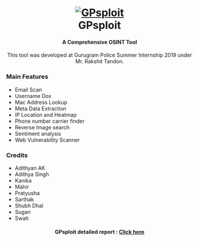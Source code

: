 <h1 align="center">
  <br>
  <a href="https://github.com/adithyan-ak/GPsploit"><img src="https://upload.wikimedia.org/wikipedia/en/d/d0/Haryana-police-logo.png" alt="GPsploit"></a>
  <br>
  GPsploit
  <br>
</h1>
<h4 align="center">A Comprehensive OSINT Tool</h4>
<p align="center"> This tool was developed at Gurugram Police Summer Internship 2019 under Mr. Rakshit Tandon.</p>

### Main Features
- Email Scan
- Username Dox
- Mac Address Lookup
- Meta Data Extraction
- IP Location and Heatmap
- Phone number carrier finder
- Reverse Image search
- Sentiment analysis
- Web Vulnerability Scanner

### Credits

- Adithyan AK
- Adithya Singh
- Kanika
- Mahir
- Pratyusha
- Sarthak
- Shubh Dhal
- Sugan
- Swati

<h4 align="center"> GPsploit detailed report : <a href="https://drive.google.com/file/d/1kz9w_pwJ1nijLjLh8bfCedDQ9KBby7jH/view?usp=drivesdk">Click here</a></h4>

